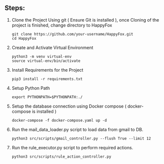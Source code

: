 ## Steps:

1. Clone the Project Using git ( Ensure Git is installed ), once Cloning of the project is finished, change directory to HappyFox
    ```{console}
   git clone https://github.com/your-username/HappyFox.git
   cd HappyFox
   ```
2. Create and Activate Virtual Environment
    ```{console}
   python3 -m venv virtual-env
   source virtual-env/bin/activate
   ```
3. Install Requirements for the Project
    ```{console}
   pip3 install -r requirements.txt
   ```
4. Setup Python Path
    ```{console}
    export PYTHONPATH=$PYTHONPATH:./
    ```
5. Setup the database connection using Docker compose ( docker-compose is installed )
    ```{console}
    docker-compose -f docker-compose.yaml up -d
    ```
6. Run the mail_data_loader.py script to load data from gmail to DB.
    ```{console}
    python3 src/scripts/gmail_controller.py --flush True --limit 12
    ```
7. Run the rule_executor.py script to perform required actions.
    ```{console}
    python3 src/scripts/rule_action_controller.py
    ```